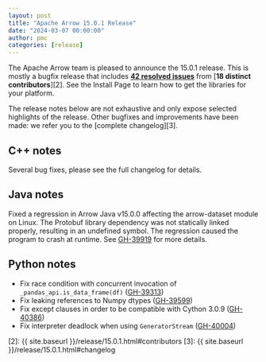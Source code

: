 ```yaml
---
layout: post
title: "Apache Arrow 15.0.1 Release"
date: "2024-03-07 00:00:00"
author: pmc
categories: [release]
---
```

<!--
{% comment %}
Licensed to the Apache Software Foundation (ASF) under one or more
contributor license agreements.  See the NOTICE file distributed with
this work for additional information regarding copyright ownership.
The ASF licenses this file to you under the Apache License, Version 2.0
(the "License"); you may not use this file except in compliance with
the License.  You may obtain a copy of the License at

http://www.apache.org/licenses/LICENSE-2.0

Unless required by applicable law or agreed to in writing, software
distributed under the License is distributed on an "AS IS" BASIS,
WITHOUT WARRANTIES OR CONDITIONS OF ANY KIND, either express or implied.
See the License for the specific language governing permissions and
limitations under the License.
{% endcomment %}
-->


The Apache Arrow team is pleased to announce the 15.0.1 release.
This is mostly a bugfix release that includes [**42 resolved issues**][1]
from [**18 distinct contributors**][2]. See the Install Page to learn how to
get the libraries for your platform.

The release notes below are not exhaustive and only expose selected highlights
of the release. Other bugfixes and improvements have been made: we refer
you to the [complete changelog][3].

## C++ notes

Several bug fixes, please see the full changelog for details.

## Java notes

Fixed a regression in Arrow Java v15.0.0 affecting the arrow-dataset module on Linux. The Protobuf library dependency was not statically linked properly, resulting in an undefined symbol. The regression caused the program to crash at runtime. See [GH-39919](https://github.com/apache/arrow/issues/39919) for more details.

## Python notes

* Fix race condition with concurrent invocation of `_pandas_api.is_data_frame(df)` ([GH-39313](https://github.com/apache/arrow/issues/39313))
* Fix leaking references to Numpy dtypes ([GH-39599](https://github.com/apache/arrow/issues/39599))
* Fix except clauses in order to be compatible with Cython 3.0.9 ([GH-40386](https://github.com/apache/arrow/issues/40386))
* Fix interpreter deadlock when using `GeneratorStream` ([GH-40004](https://github.com/apache/arrow/issues/40004))



[1]: https://github.com/apache/arrow/milestone/60?closed=1
[2]: {{ site.baseurl }}/release/15.0.1.html#contributors
[3]: {{ site.baseurl }}/release/15.0.1.html#changelog
